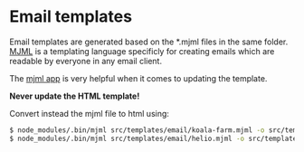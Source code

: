 # Email templates

Email templates are generated based on the *.mjml files in the same folder. 
[MJML](https://mjml.io/) is a templating language specificly for creating emails which
are readable by everyone in any email client.

The [mjml app](https://mjmlio.github.io/mjml-app/) is very helpful when it comes to
updating the template.

**Never update the HTML template!**

Convert instead the mjml file to html using:

```bash
$ node_modules/.bin/mjml src/templates/email/koala-farm.mjml -o src/templates/email/koala-farm.html
$ node_modules/.bin/mjml src/templates/email/helio.mjml -o src/templates/email/helio.html
```
